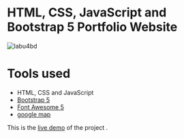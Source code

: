 HTML, CSS, JavaScript and Bootstrap 5 Portfolio Website
=======
![labu4bd](https://github.com/labu4bd/labu4bd/assets/6726366/a4d8879c-92b9-4d19-aa0d-165a671f99cf)


# Tools used #
* HTML, CSS and JavaScript
* [Bootstrap 5](https://getbootstrap.com/docs/5.0/getting-started/introduction/)
* [Font Awesome 5](https://fontawesome.com/)
* [google map](https://www.google.com/maps/@46.0593291,11.1330513,15z?entry=ttu)

This is the [live demo](https://labu4bd.github.io/labu4bd/) of the project . 


